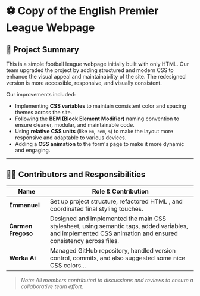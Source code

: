 # ⚽ Copy of the English Premier League Webpage

## 📝 Project Summary

This is a simple football league webpage initially built with only HTML. Our team upgraded the project by adding structured and modern CSS to enhance the visual appeal and maintainability of the site. The redesigned version is more accessible, responsive, and visually consistent.

Our improvements included:

- Implementing **CSS variables** to maintain consistent color and spacing themes across the site.
- Following the **BEM (Block Element Modifier)** naming convention to ensure cleaner, modular, and maintainable code.
- Using **relative CSS units** (like `em`, `rem`, `%`) to make the layout more responsive and adaptable to various devices.
- Adding a **CSS animation** to the form's page  to make it more dynamic and engaging.

---

## 👨‍💻 Contributors and Responsibilities

| Name              | Role & Contribution |
|-------------------|---------------------|
| **Emmanuel** | Set up project structure, refactored HTML , and coordinated final styling touches. |
| **Carmen Fregoso** | Designed and implemented the main CSS stylesheet, using semantic tags,  added variables, and implemented CSS animation and ensured consistency across files. |
| **Werka Ai** | Managed GitHub repository, handled version control, commits, and also suggested some nice CSS colors... |

> _Note: All members contributed to discussions and reviews to ensure a collaborative team effort._


